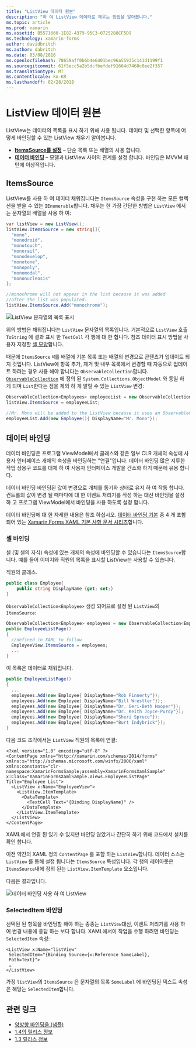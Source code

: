 ```yaml
---
title: "ListView 데이터 원본"
description: "하 여 ListView 데이터로 채우는 방법을 알아봅니다."
ms.topic: article
ms.prod: xamarin
ms.assetid: B5571660-1E82-4379-95C3-0725288CF5D9
ms.technology: xamarin-forms
author: davidbritch
ms.author: dabritch
ms.date: 03/08/2016
ms.openlocfilehash: 78659aff0b6b4e6401bec96a55935c141d1199f1
ms.sourcegitcommit: 61f5ecc5a2b5dcfbefdef91664d7460c0ee2f357
ms.translationtype: MT
ms.contentlocale: ko-KR
ms.lasthandoff: 02/28/2018
---
```

# <a name="listview-data-sources"></a>ListView 데이터 원본

ListView는 데이터의 목록을 표시 하기 위해 사용 됩니다. 데이터 및 선택한 항목에 어떻게 바인딩할 수 있는 ListView 채우기 알아봅니다.

- **[ItemsSource를 설정](#ItemsSource)**  &ndash; 단순 목록 또는 배열의 사용 합니다.
- **[데이터 바인딩](#Data_Binding)**  &ndash; 모델과 ListView 사이의 관계를 설정 합니다. 바인딩은 MVVM 패턴에 이상적입니다.

## <a name="itemssource"></a>ItemsSource
ListView를 사용 하 여 데이터 채워집니다는 `ItemsSource` 속성을 구현 하는 모든 컬렉션을 받을 수 있는 `IEnumerable`합니다. 채우는 한 가장 간단한 방법은 `ListView` 에서는 문자열의 배열을 사용 하 여:

```csharp
var listView = new ListView();
listView.ItemsSource = new string[]{
  "mono",
  "monodroid",
  "monotouch",
  "monorail",
  "monodevelop",
  "monotone",
  "monopoly",
  "monomodal",
  "mononucleosis"
};

//monochrome will not appear in the list because it was added
//after the list was populated.
listView.ItemsSource.Add("monochrome");
```

![](data-and-databinding-images/itemssource-simple.png "ListView 문자열의 목록 표시")

위의 방법은 채워집니다는 `ListView` 문자열의 목록입니다. 기본적으로 `ListView` 호출 `ToString` 에 결과 표시 한 `TextCell` 각 행에 대 한 합니다. 참조 데이터 표시 방법을 사용자 지정할 [셀 모양](~/xamarin-forms/user-interface/listview/customizing-cell-appearance.md)합니다.

때문에 `ItemsSource` ध를 배열에 기본 목록 또는 배열의 변경으로 콘텐츠가 업데이트 되지 것입니다. ListView에 항목 추가, 제거 및 내부 목록에서 변경할 때 자동으로 업데이트 하려는 경우 사용 해야 합니다는 `ObservableCollection`합니다. [`ObservableCollection`](https://developer.xamarin.com/api/type/System.Collections.ObjectModel.ObservableCollection%3CT%3E/) 에 정의 된 `System.Collections.ObjectModel` 와 동일 하 게 되며 `List`한다는 점을 제외 하 게 알릴 수 있는 `ListView` 변경:

```csharp
ObservableCollection<Employees> employeeList = new ObservableCollection<Employess>();
listView.ItemsSource = employeeList;

//Mr. Mono will be added to the ListView because it uses an ObservableCollection
employeeList.Add(new Employee(){ DisplayName="Mr. Mono"});
```

<a name="Data_Binding" />

## <a name="data-binding"></a>데이터 바인딩
데이터 바인딩은 프로그램 ViewModel에서 클래스와 같은 일부 CLR 개체의 속성에 사용자 인터페이스 개체의 속성을 바인딩하는 "연결"입니다. 데이터 바인딩 많은 지루한 작업 상용구 코드를 대체 하 여 사용자 인터페이스 개발을 간소화 하기 때문에 유용 합니다.

데이터 바인딩 바인딩된 값이 변경으로 개체를 동기화 상태로 유지 하 여 작동 합니다. 컨트롤의 값이 변경 될 때마다에 대 한 이벤트 처리기를 작성 하는 대신 바인딩을 설정 하 고 프로그램 ViewModel에서 바인딩을 사용 하도록 설정 합니다.

데이터 바인딩에 대 한 자세한 내용은 참조 하십시오. [데이터 바인딩 기본](~/xamarin-forms/xaml/xaml-basics/data-binding-basics.md) 중 4 개 포함 되어 있는 [Xamarin.Forms XAML 기본 사항 문서 시리즈](~/xamarin-forms/xaml/xaml-basics/index.md)합니다.

### <a name="binding-cells"></a>셀 바인딩
셀 (및 셀의 자식) 속성에 있는 개체의 속성에 바인딩할 수 있습니다는 `ItemsSource`합니다. 예를 들어 이미지와 직원의 목록을 표시할 ListView는 사용할 수 있습니다.

직원의 클래스.

```csharp
public class Employee{
    public string DisplayName {get; set;}
}
```

`ObservableCollection<Employee>` 생성 되어으로 설정 된 `ListView`의 `ItemsSource`:

```csharp
ObservableCollection<Employee> employees = new ObservableCollection<Employee>();
public EmployeeListPage()
{
  //defined in XAML to follow
  EmployeeView.ItemsSource = employees;
  ...
}
```

이 목록은 데이터로 채워집니다.

```csharp
public EmployeeListPage()
{
  ...
  employees.Add(new Employee{ DisplayName="Rob Finnerty"});
  employees.Add(new Employee{ DisplayName="Bill Wrestler"});
  employees.Add(new Employee{ DisplayName="Dr. Geri-Beth Hooper"});
  employees.Add(new Employee{ DisplayName="Dr. Keith Joyce-Purdy"});
  employees.Add(new Employee{ DisplayName="Sheri Spruce"});
  employees.Add(new Employee{ DisplayName="Burt Indybrick"});
}
```

다음 코드 조각에서는 `ListView` 직원의 목록에 연결:

```xaml
<?xml version="1.0" encoding="utf-8" ?>
<ContentPage xmlns="http://xamarin.com/schemas/2014/forms"
xmlns:x="http://schemas.microsoft.com/winfx/2006/xaml"
xmlns:constants="clr-namespace:XamarinFormsSample;assembly=XamarinFormsXamlSample"
x:Class="XamarinFormsXamlSample.Views.EmployeeListPage"
Title="Employee List">
  <ListView x:Name="EmployeeView">
    <ListView.ItemTemplate>
      <DataTemplate>
        <TextCell Text="{Binding DisplayName}" />
      </DataTemplate>
    </ListView.ItemTemplate>
  </ListView>
</ContentPage>
```

XAML에서 연결 된 있기 수 있지만 바인딩 않았거나 간단히 하기 위해 코드에서 설치를 확인 합니다.

이전 약간의 XAML 정의 `ContentPage` 를 포함 하는 `ListView`합니다. 데이터 소스는 `ListView` 를 통해 설정 됩니다는 `ItemsSource` 특성입니다. 각 행의 레이아웃은 `ItemsSource`내에 정의 된는 `ListView.ItemTemplate` 요소입니다.

다음은 결과입니다.

![](data-and-databinding-images/bound-data.png "데이터 바인딩 사용 하 여 ListView")

### <a name="binding-selecteditem"></a>SelectedItem 바인딩

선택된 된 항목을 바인딩할 해야 하는 종종는 `ListView`대신, 이벤트 처리기를 사용 하 여 변경 내용에 응답 하는 보다 합니다. XAML에서이 작업을 수행 하려면 바인딩는 `SelectedItem` 속성:

```xaml
<ListView x:Name="listView"
 SelectedItem="{Binding Source={x:Reference SomeLabel},
 Path=Text}">
 …
</ListView>
```

가정 `listView`의 `ItemsSource` 은 문자열의 목록 `SomeLabel` 에 바인딩된 텍스트 속성은 해당는 `SelectedItem`합니다.



## <a name="related-links"></a>관련 링크

- [양방향 바인딩을 (샘플)](https://developer.xamarin.com/samples/xamarin-forms/UserInterface/ListView/SwitchEntryTwoBinding)
- [1.4의 릴리스 정보](http://forums.xamarin.com/discussion/35451/xamarin-forms-1-4-0-released/)
- [1.3 릴리스 정보](http://forums.xamarin.com/discussion/29934/xamarin-forms-1-3-0-released/)
